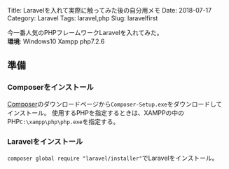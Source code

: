 Title: Laravelを入れて実際に触ってみた後の自分用メモ
Date: 2018-07-17
Category: Laravel
Tags: laravel,php
Slug: laravelfirst

今一番人気のPHPフレームワークLaravelを入れてみた。  
**環境**:
Windows10 Xampp php7.2.6 

## 準備

### Composerをインストール

[Composer](https://getcomposer.org/)のダウンロードページから`Composer-Setup.exe`をダウンロードしてインストール。
使用するPHPを指定するときは、XAMPPの中のPHP`C:\xampp\php\php.exe`を指定する。  


### Laravelをインストール

`composer global require "laravel/installer"`でLaravelをインストール。